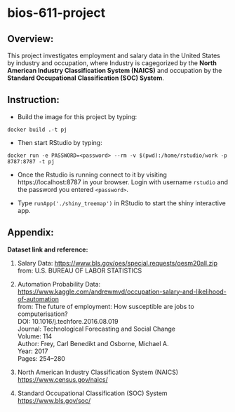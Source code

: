 # bios-611-project

## Overview:
This project investigates employment and salary data in the United States by industry and occupation, where
Industry is cagegorized by the **North American Industry Classification System (NAICS)**
and occupation by the **Standard Occupational Classification (SOC) System**.

## Instruction:
 - Build the image for this project by typing: 
```
docker build .-t pj
```
 - Then start RStudio by typing:
```
docker run -e PASSWORD=<password> --rm -v $(pwd):/home/rstudio/work -p 8787:8787 -t pj
```
 - Once the Rstudio is running connect to it by visiting
https://localhost:8787 in your browser. Login with username `rstudio` and the password you entered `<password>`.

 - Type `runApp('./shiny_treemap')` in RStudio to start the shiny interactive app.

## Appendix:
**Dataset link and reference:**

1. Salary Data:
https://www.bls.gov/oes/special.requests/oesm20all.zip  
from: U.S. BUREAU OF LABOR STATISTICS

2. Automation Probability Data:
https://www.kaggle.com/andrewmvd/occupation-salary-and-likelihood-of-automation  
from: The future of employment: How susceptible are jobs to computerisation?  
DOI: 10.1016/j.techfore.2016.08.019  
Journal: Technological Forecasting and Social Change  
Volume: 114  
Author: Frey, Carl Benedikt and Osborne, Michael A.  
Year: 2017  
Pages: 254–280  

3. North American Industry Classification System (NAICS)  
https://www.census.gov/naics/

4. Standard Occupational Classification (SOC) System  
https://www.bls.gov/soc/
